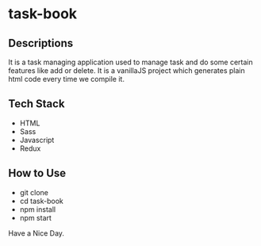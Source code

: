 # task-book

## Descriptions
It is a task managing application used to manage task and do some certain features like add or delete.
It is a vanillaJS project which generates plain html code every time we compile it.

## Tech Stack
<ul>
  <li>HTML</li>
  <li>Sass</li>
  <li>Javascript</li>
  <li>Redux</li>
</ul>

## How to Use

<ul>
  <li>git clone <github url></li>
  <li>cd task-book</li>
  <li>npm install</li>
  <li>npm start</li>
</ul>

Have a Nice Day.
